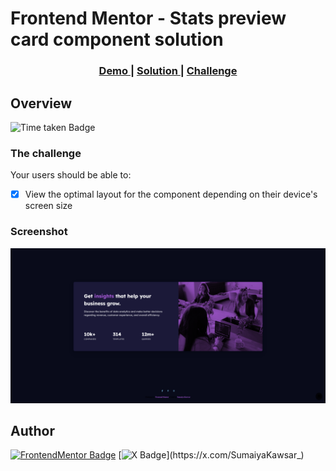 # Frontend Mentor - Stats preview card component solution

<div align="center">
  <h3>
    <a href="https://sumaiyakawsar.github.io/frontend-mentor-challenges-using-react/#/project39">
      Demo
    </a>
    <span> | </span>
    <a href="https://github.com/sumaiyakawsar/frontend-mentor-challenges-using-react/tree/main/src/pages/39-stats-preview-card-component">
      Solution
    </a>
    <span> | </span>
    <a href="https://www.frontendmentor.io/challenges/stats-preview-card-component-8JqbgoU62">
      Challenge
    </a>
  </h3>
</div>
 

 

## Overview
 ![Time taken Badge](https://img.shields.io/badge/Time_Taken-1hr_4m-6abecd?style=plastic) 

### The challenge

Your users should be able to:

- [x] View the optimal layout for the component depending on their device's screen size

### Screenshot

![Screenshot](../homepage/images/project39-stats-preview-card-component.png)


## Author

[![FrontendMentor Badge](https://img.shields.io/badge/-_SumaiyaKawsar_-3F54A3?style=plastic&labelColor=3F54A3&logo=frontend-mentor&logoColor=white&link=https://www.frontendmentor.io/profile/sumaiyakawsar)](https://www.frontendmentor.io/profile/sumaiyakawsar) [![X Badge](https://img.shields.io/badge/-_SumaiyaKawsar_-black?style=plastic&labelColor=black&logo=X&logoColor=white&link=https://x.com/SumaiyaKawsar_)](https://x.com/SumaiyaKawsar_)